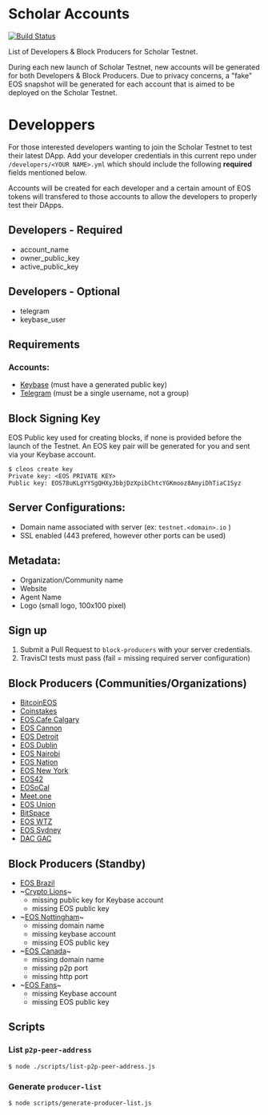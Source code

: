 # Scholar Accounts

[![Build Status](https://travis-ci.org/ScholarTestnet/scholar-block-producers.svg?branch=master)](https://travis-ci.org/ScholarTestnet/scholar-block-producers)

List of Developers & Block Producers for Scholar Testnet.

During each new launch of Scholar Testnet, new accounts will be generated for both Developers & Block Producers. Due to privacy concerns, a "fake" EOS snapshot will be generated for each account that is aimed to be deployed on the Scholar Testnet.

# Developpers

For those interested developers wanting to join the Scholar Testnet to test their latest DApp.
Add your developer credentials in this current repo under `/developers/<YOUR NAME>.yml` which should include the following **required** fields mentioned below.

Accounts will be created for each developer and a certain amount of EOS tokens will transfered to those accounts to allow the developers to properly test their DApps.

## Developers - Required

- account_name
- owner_public_key
- active_public_key

## Developers - Optional

- telegram
- keybase_user

## Requirements

### Accounts:

- [Keybase](https://keybase.io) (must have a generated public key)
- [Telegram](https://telegram.org) (must be a single username, not a group)

## Block Signing Key

EOS Public key used for creating blocks, if none is provided before the launch of the Testnet. An EOS key pair will be generated for you and sent via your Keybase account.

```
$ cleos create key
Private key: <EOS PRIVATE KEY>
Public key: EOS78uKLgYYSgQHXyJbbjDzXpibChtcYGKmooz8AmyiDhTiaC1Syz
```

## Server Configurations:

- Domain name associated with server (ex: `testnet.<domain>.io` )
- SSL enabled (443 prefered, however other ports can be used)

## Metadata:

- Organization/Community name
- Website
- Agent Name
- Logo (small logo, 100x100 pixel)

## Sign up

1. Submit a Pull Request to `block-producers` with your server credentials.
2. TravisCI tests must pass (fail = missing required server configuration)

## Block Producers (Communities/Organizations)

- [BitcoinEOS](block-producers/bitcoin-eos.yml)
- [Coinstakes](block-producers/coinstakes.yml)
- [EOS.Cafe Calgary](block-producers/eos-cafe-calgary.yml)
- [EOS Cannon](block-producers/eos-cannon.yml)
- [EOS Detroit](block-producers/eos-detroit.yml)
- [EOS Dublin](block-producers/eos-dublin.yml)
- [EOS Nairobi](block-producers/eos-nairobi.yml)
- [EOS Nation](block-producers/eos-nation.yml)
- [EOS New York](block-producers/eos-new-york.yml)
- [EOS42](block-producers/eos42.yml)
- [EOSoCal](block-producers/eosocal.yml)
- [Meet.one](block-producers/meet-one.yml)
- [EOS Union](block-producers/eos-union.yml)
- [BitSpace](block-producers/bitspace.yml)
- [EOS WTZ](block-producers/eos-wtz.yml)
- [EOS Sydney](block-producers/eos-sydney.yml)
- [DAC GAC](block-producers/dac-gac.yml)

## Block Producers (Standby)

- [EOS Brazil](block-producers/eos-brazil.yml)
- ~[Crypto Lions](block-producers/crypto-lions.yml)~
  - missing public key for Keybase account
  - missing EOS public key
- ~[EOS Nottingham](block-producers/eos-nottingham.yml)~
  - missing domain name
  - missing keybase account
  - missing EOS public key
- ~[EOS Canada](block-producers/eos-canada.yml)~
  - missing domain name
  - missing p2p port
  - missing http port
- ~[EOS Fans](block-producers/eos-fans.yml)~
  - missing Keybase account
  - missing EOS public key

## Scripts

### List `p2p-peer-address`

```
$ node ./scripts/list-p2p-peer-address.js
```

### Generate `producer-list`

```
$ node scripts/generate-producer-list.js
```
